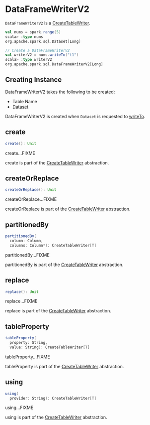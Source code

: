 # DataFrameWriterV2

`DataFrameWriterV2` is a [CreateTableWriter](new-in-300/CreateTableWriter.md).

```scala
val nums = spark.range(5)
scala> :type nums
org.apache.spark.sql.Dataset[Long]

// Create a DataFrameWriterV2
val writerV2 = nums.writeTo("t1")
scala> :type writerV2
org.apache.spark.sql.DataFrameWriterV2[Long]
```

## Creating Instance

DataFrameWriterV2 takes the following to be created:

* Table Name
* [Dataset](spark-sql-Dataset.md)

DataFrameWriterV2 is created when `Dataset` is requested to [writeTo](spark-sql-Dataset.md#writeTo).

## create

```scala
create(): Unit
```

create...FIXME

create is part of the [CreateTableWriter](new-in-300/CreateTableWriter.md#create) abstraction.

## createOrReplace

```scala
createOrReplace(): Unit
```

createOrReplace...FIXME

createOrReplace is part of the [CreateTableWriter](new-in-300/CreateTableWriter.md#createOrReplace) abstraction.

## partitionedBy

```scala
partitionedBy(
  column: Column,
  columns: Column*): CreateTableWriter[T]
```

partitionedBy...FIXME

partitionedBy is part of the [CreateTableWriter](new-in-300/CreateTableWriter.md#partitionedBy) abstraction.

## replace

```scala
replace(): Unit
```

replace...FIXME

replace is part of the [CreateTableWriter](new-in-300/CreateTableWriter.md#replace) abstraction.

## tableProperty

```scala
tableProperty(
  property: String,
  value: String): CreateTableWriter[T]
```

tableProperty...FIXME

tableProperty is part of the [CreateTableWriter](new-in-300/CreateTableWriter.md#tableProperty) abstraction.

## using

```scala
using(
  provider: String): CreateTableWriter[T]
```

using...FIXME

using is part of the [CreateTableWriter](new-in-300/CreateTableWriter.md#using) abstraction.
